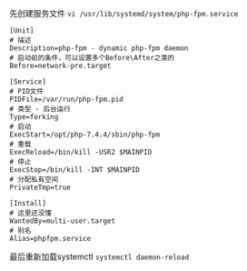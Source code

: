 先创建服务文件
`vi /usr/lib/systemd/system/php-fpm.service`

```
[Unit]
# 描述
Description=php-fpm - dynamic php-fpm daemon
# 启动前的条件，可以设置多个Before\After之类的
Before=network-pre.target

[Service]
# PID文件
PIDFile=/var/run/php-fpm.pid
# 类型 - 后台运行
Type=forking
# 启动
ExecStart=/opt/php-7.4.4/sbin/php-fpm
# 重载
ExecReload=/bin/kill -USR2 $MAINPID
# 停止
ExecStop=/bin/kill -INT $MAINPID
# 分配私有空间
PrivateTmp=true

[Install]
# 这里还没懂
WantedBy=multi-user.target
# 别名
Alias=phpfpm.service
```

最后重新加载systemctl
`systemctl daemon-reload`
